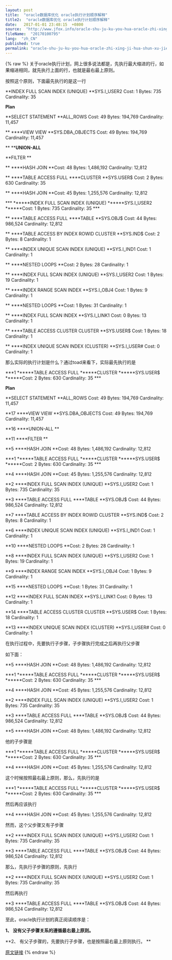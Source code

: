 ```yaml
---
layout: post
title:  "oracle数据库优化 oracle执行计划顺序解释"
title2:  "oracle数据库优化 oracle执行计划顺序解释"
date:   2017-01-01 23:48:15  +0800
source:  "http://www.jfox.info/oracle-shu-ju-ku-you-hua-oracle-zhi-xing-ji-hua-shun-xu-jie-shi.html"
fileName:  "20170100795"
lang:  "zh_CN"
published: true
permalink: "oracle-shu-ju-ku-you-hua-oracle-zhi-xing-ji-hua-shun-xu-jie-shi.html"
---
```

{% raw %}
关于oracle执行计划，网上很多说法都是，先执行最大缩进的行，如果缩进相同，就先执行上面的行，也就是最右最上原则。

按照这个原则，下面最先执行的是这一行

**INDEX FULL SCAN INDEX (UNIQUE) **SYS.I_USER2 Cost: 1 Bytes: 735 Cardinality: 35

 **Plan**
 
**SELECT STATEMENT **ALL_ROWS Cost: 49 Bytes: 194,769 Cardinality: 11,457
 
** ****VIEW VIEW **SYS.DBA_OBJECTS Cost: 49 Bytes: 194,769 Cardinality: 11,457
  
** ****UNION-ALL**
   
**FILTER **
    
** ****HASH JOIN **Cost: 48 Bytes: 1,486,192 Cardinality: 12,812
     
** ****TABLE ACCESS FULL ****CLUSTER **SYS.USER$ Cost: 2 Bytes: 630 Cardinality: 35
     
** ****HASH JOIN **Cost: 45 Bytes: 1,255,576 Cardinality: 12,812
      
*** ******INDEX FULL SCAN INDEX (UNIQUE) ******SYS.I_USER2 ******Cost: 1 Bytes: 735 Cardinality: 35 ***
      
** ****TABLE ACCESS FULL ****TABLE **SYS.OBJ$ Cost: 44 Bytes: 986,524 Cardinality: 12,812
    
** ****TABLE ACCESS BY INDEX ROWID CLUSTER **SYS.IND$ Cost: 2 Bytes: 8 Cardinality: 1
     
** ****INDEX UNIQUE SCAN INDEX (UNIQUE) **SYS.I_IND1 Cost: 1 Cardinality: 1
    
** ****NESTED LOOPS **Cost: 2 Bytes: 28 Cardinality: 1
     
** ****INDEX FULL SCAN INDEX (UNIQUE) **SYS.I_USER2 Cost: 1 Bytes: 19 Cardinality: 1
     
** ****INDEX RANGE SCAN INDEX **SYS.I_OBJ4 Cost: 1 Bytes: 9 Cardinality: 1
   
** ****NESTED LOOPS **Cost: 1 Bytes: 31 Cardinality: 1
    
** ****INDEX FULL SCAN INDEX **SYS.I_LINK1 Cost: 0 Bytes: 13 Cardinality: 1
    
** ****TABLE ACCESS CLUSTER CLUSTER **SYS.USER$ Cost: 1 Bytes: 18 Cardinality: 1
     
** ****INDEX UNIQUE SCAN INDEX (CLUSTER) **SYS.I_USER# Cost: 0 Cardinality: 1

那么实际的执行计划是什么？通过toad来看下，实际最先执行的是

***1 ******TABLE ACCESS FULL ******CLUSTER ******SYS.USER$ ******Cost: 2 Bytes: 630 Cardinality: 35 ***

**Plan**

**SELECT STATEMENT **ALL_ROWS Cost: 49 Bytes: 194,769 Cardinality: 11,457
 
**17 ****VIEW VIEW **SYS.DBA_OBJECTS Cost: 49 Bytes: 194,769 Cardinality: 11,457
  
**16 ****UNION-ALL **
   
**11 ****FILTER **
    
**5 ****HASH JOIN **Cost: 48 Bytes: 1,486,192 Cardinality: 12,812
     
***1 ******TABLE ACCESS FULL ******CLUSTER ******SYS.USER$ ******Cost: 2 Bytes: 630 Cardinality: 35 ***
     
**4 ****HASH JOIN **Cost: 45 Bytes: 1,255,576 Cardinality: 12,812
      
**2 ****INDEX FULL SCAN INDEX (UNIQUE) **SYS.I_USER2 Cost: 1 Bytes: 735 Cardinality: 35
      
**3 ****TABLE ACCESS FULL ****TABLE **SYS.OBJ$ Cost: 44 Bytes: 986,524 Cardinality: 12,812
    
**7 ****TABLE ACCESS BY INDEX ROWID CLUSTER **SYS.IND$ Cost: 2 Bytes: 8 Cardinality: 1
     
**6 ****INDEX UNIQUE SCAN INDEX (UNIQUE) **SYS.I_IND1 Cost: 1 Cardinality: 1
    
**10 ****NESTED LOOPS **Cost: 2 Bytes: 28 Cardinality: 1
     
**8 ****INDEX FULL SCAN INDEX (UNIQUE) **SYS.I_USER2 Cost: 1 Bytes: 19 Cardinality: 1
     
**9 ****INDEX RANGE SCAN INDEX **SYS.I_OBJ4 Cost: 1 Bytes: 9 Cardinality: 1
   
**15 ****NESTED LOOPS **Cost: 1 Bytes: 31 Cardinality: 1
    
**12 ****INDEX FULL SCAN INDEX **SYS.I_LINK1 Cost: 0 Bytes: 13 Cardinality: 1
    
**14 ****TABLE ACCESS CLUSTER CLUSTER **SYS.USER$ Cost: 1 Bytes: 18 Cardinality: 1
     
**13 ****INDEX UNIQUE SCAN INDEX (CLUSTER) **SYS.I_USER# Cost: 0 Cardinality: 1

在执行过程中，先要执行子步骤，子步骤执行完成之后再执行父步骤

如下面：

**5 ****HASH JOIN **Cost: 48 Bytes: 1,486,192 Cardinality: 12,812

***1 ******TABLE ACCESS FULL ******CLUSTER ******SYS.USER$ ******Cost: 2 Bytes: 630 Cardinality: 35 ***

**4 ****HASH JOIN **Cost: 45 Bytes: 1,255,576 Cardinality: 12,812
 
**2 ****INDEX FULL SCAN INDEX (UNIQUE) **SYS.I_USER2 Cost: 1 Bytes: 735 Cardinality: 35
 
**3 ****TABLE ACCESS FULL ****TABLE **SYS.OBJ$ Cost: 44 Bytes: 986,524 Cardinality: 12,812

**5 ****HASH JOIN **Cost: 48 Bytes: 1,486,192 Cardinality: 12,812

他的子步骤是

***1 ******TABLE ACCESS FULL ******CLUSTER ******SYS.USER$ ******Cost: 2 Bytes: 630 Cardinality: 35 ***

**4 ****HASH JOIN **Cost: 45 Bytes: 1,255,576 Cardinality: 12,812

这个时候按照最右最上原则，那么，先执行的是

***1 ******TABLE ACCESS FULL ******CLUSTER ******SYS.USER$ ******Cost: 2 Bytes: 630 Cardinality: 35 ***

然后再应该执行

**4 ****HASH JOIN **Cost: 45 Bytes: 1,255,576 Cardinality: 12,812

然而，这个父步骤又有子步骤

**2 ****INDEX FULL SCAN INDEX (UNIQUE) **SYS.I_USER2 Cost: 1 Bytes: 735 Cardinality: 35

**3 ****TABLE ACCESS FULL ****TABLE **SYS.OBJ$ Cost: 44 Bytes: 986,524 Cardinality: 12,812

那么，先执行子步骤的原则，先执行

**2 ****INDEX FULL SCAN INDEX (UNIQUE) **SYS.I_USER2 Cost: 1 Bytes: 735 Cardinality: 35

然后再执行

**3 ****TABLE ACCESS FULL ****TABLE **SYS.OBJ$ Cost: 44 Bytes: 986,524 Cardinality: 12,812

至此，oracle执行计划的真正阅读顺序是：

**1、  没有父子步骤关系的遵循最右最上原则。**

**2、  有父子步骤的，先要执行子步骤，也是按照最右最上原则执行。
**

[原文链接](http://www.jfox.info/go.php?url=http://www.tanyangxf.net/index.php/oracle-explain-sequence/)
{% endraw %}